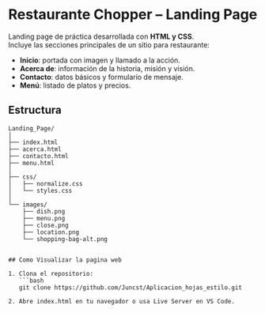 # Restaurante Chopper – Landing Page

Landing page de práctica desarrollada con **HTML y CSS**.  
Incluye las secciones principales de un sitio para restaurante:

- **Inicio**: portada con imagen y llamado a la acción.  
- **Acerca de**: información de la historia, misión y visión.  
- **Contacto**: datos básicos y formulario de mensaje.  
- **Menú**: listado de platos y precios.  

## Estructura
```text
Landing_Page/
│
├── index.html
├── acerca.html
├── contacto.html
├── menu.html
│
├── css/
│   ├── normalize.css
│   └── styles.css
│
└── images/
    ├── dish.png
    ├── menu.png
    ├── close.png
    ├── location.png
    └── shopping-bag-alt.png


## Como Visualizar la pagina web

1. Clona el repositorio:  
   ```bash
   git clone https://github.com/Juncst/Aplicacion_hojas_estilo.git

2. Abre index.html en tu navegador o usa Live Server en VS Code.